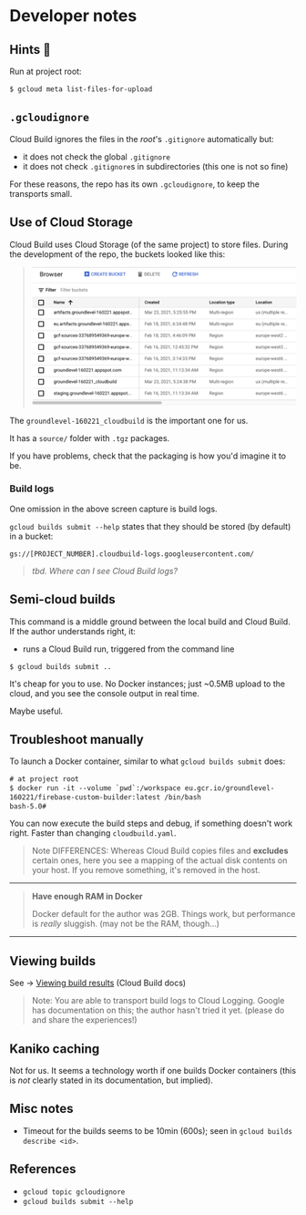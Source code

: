 # Developer notes

## Hints 🤫

Run at project root:

```
$ gcloud meta list-files-for-upload
```


## `.gcloudignore`

Cloud Build ignores the files in the *root*'s `.gitignore` automatically but:

- it does not check the global `.gitignore`
- it does not check `.gitignore`s in subdirectories (this one is not so fine)

For these reasons, the repo has its own `.gcloudignore`, to keep the transports small.


## Use of Cloud Storage 

Cloud Build uses Cloud Storage (of the same project) to store files. During the development of the repo, the buckets looked like this:

>![](.images/gcs-list.png)

The `groundlevel-160221_cloudbuild` is the important one for us.

It has a `source/` folder with `.tgz` packages.

If you have problems, check that the packaging is how you'd imagine it to be.


### Build logs

One omission in the above screen capture is build logs.

`gcloud builds submit --help` states that they should be stored (by default) in a bucket:

```
gs://[PROJECT_NUMBER].cloudbuild-logs.googleusercontent.com/
```

>*tbd. Where can I see Cloud Build logs?*


## Semi-cloud builds

This command is a middle ground between the local build and Cloud Build. If the author understands right, it:

- runs a Cloud Build run, triggered from the command line

```
$ gcloud builds submit ..
```

It's cheap for you to use. No Docker instances; just ~0.5MB upload to the cloud, and you see the console output in real time.

Maybe useful.

## Troubleshoot manually

To launch a Docker container, similar to what `gcloud builds submit` does:

```
# at project root
$ docker run -it --volume `pwd`:/workspace eu.gcr.io/groundlevel-160221/firebase-custom-builder:latest /bin/bash
bash-5.0#
```

You can now execute the build steps and debug, if something doesn't work right. Faster than changing `cloudbuild.yaml`.

>Note DIFFERENCES: Whereas Cloud Build copies files and **excludes** certain ones, here you see a mapping of the actual disk contents on your host. If you remove something, it's removed in the host.

---

>**Have enough RAM in Docker**
>
>Docker default for the author was 2GB. Things work, but performance is *really* sluggish. (may not be the RAM, though...)

---

## Viewing builds

See -> [Viewing build results](https://cloud.google.com/build/docs/view-build-results) (Cloud Build docs)

>Note: You are able to transport build logs to Cloud Logging. Google has documentation on this; the author hasn't tried it yet. (please do and share the experiences!)

## Kaniko caching

Not for us. It seems a technology worth if one builds Docker containers (this is *not* clearly stated in its documentation, but implied).


## Misc notes

- Timeout for the builds seems to be 10min (600s); seen in `gcloud builds describe <id>`.


## References

- `gcloud topic gcloudignore`
- `gcloud builds submit --help`

